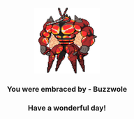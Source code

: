 <p align="center">
    <img src="https://raw.githubusercontent.com/PokeAPI/sprites/master/sprites/pokemon/794.png" width="150" height="150">
</p>
<h3 align="center">You were embraced by - <b>Buzzwole</b></h3>
<h3 align="center">Have a wonderful day!</h3>
